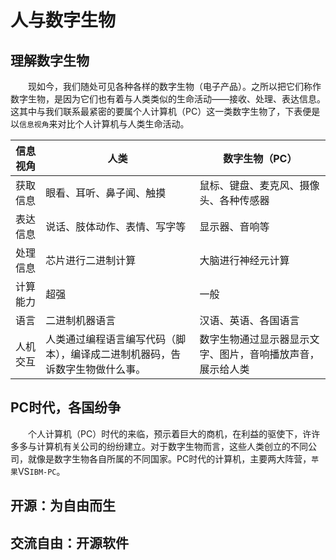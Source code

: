 # 人与数字生物

## 理解数字生物
&emsp;&emsp;现如今，我们随处可见各种各样的数字生物（电子产品）。之所以把它们称作数字生物，是因为它们也有着与人类类似的生命活动——接收、处理、表达信息。这其中与我们联系最紧密的要属个人计算机（PC）这一类数字生物了，下表便是以`信息视角`来对比个人计算机与人类生命活动。

| 信息视角 | 人类                                                                         | 数字生物（PC）                         |
| -------- | ---------------------------------------------------------------------------- | -------------------------------------- |
| 获取信息 | 眼看、耳听、鼻子闻、触摸                                                     | 鼠标、键盘、麦克风、摄像头、各种传感器 |
| 表达信息 | 说话、肢体动作、表情、写字等                                                 | 显示器、音响等                         |
| 处理信息 | 芯片进行二进制计算                                                           | 大脑进行神经元计算                     |
| 计算能力 | 超强                                                                         | 一般                                   |
| 语言     | 二进制机器语言                                                               | 汉语、英语、各国语言                   |
| 人机交互 | 人类通过编程语言编写代码（脚本），编译成二进制机器码，告诉数字生物做什么事。 | 数字生物通过显示器显示文字、图片，音响播放声音，展示给人类     |


## PC时代，各国纷争
&emsp;&emsp;个人计算机（PC）时代的来临，预示着巨大的商机，在利益的驱使下，许许多多与计算机有关公司的纷纷建立。对于数字生物而言，这些人类创立的不同公司，就像是数字生物各自所属的不同国家。PC时代的计算机，主要两大阵营，`苹果`VS`IBM-PC`。

## 开源：为自由而生

## 交流自由：开源软件

<!-- # 第2课：初识编程环境

## 一、什么是编程环境

## 二、Scratch编程环境

## 三、基于Scratch的开发的编程环境 -->
